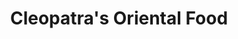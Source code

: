 ---
title: "Cleopatra's Oriental Food"
url: /berlin/cleopatras-oriental-food/
shop: Lebensmittel
---